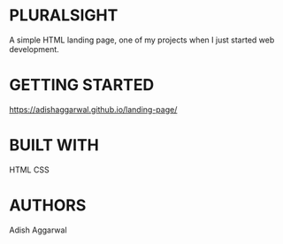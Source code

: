 # PLURALSIGHT
A simple HTML landing page, one of my projects when I just started web development.


# GETTING STARTED
https://adishaggarwal.github.io/landing-page/


# BUILT WITH
HTML
CSS


# AUTHORS
Adish Aggarwal




